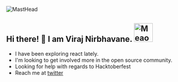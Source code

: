 ![MastHead](https://images.unsplash.com/photo-1519638399535-1b036603ac77?ixid=MnwxMjA3fDB8MHxwaG90by1wYWdlfHx8fGVufDB8fHx8&ixlib=rb-1.2.1&auto=format&fit=crop&w=1331&h=400&q=80)
## Hi there! 👋 I am Viraj Nirbhavane. <img src="https://i.imgur.com/veZrcC7.gif" alt="Meaow" width="50" />

- I have been exploring react lately.
- I'm looking to get involved more in the open source community.
- Looking for help with regards to Hacktoberfest 
- Reach me at [twitter](https://twitter.com/mi8guy)

<!--
**viraj28/viraj28** is a ✨ _special_ ✨ repository because its `README.md` (this file) appears on your GitHub profile.

Here are some ideas to get you started:

- 🔭 I’m currently working on ...
- 🌱 I’m currently learning ...
- 👯 I’m looking to collaborate on ...
- 🤔 I’m looking for help with ...
- 💬 Ask me about ...
- 📫 How to reach me: ...
- 😄 Pronouns: ...
- ⚡ Fun fact: ...
-->
